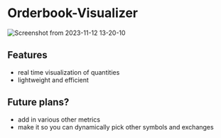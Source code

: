 # Orderbook-Visualizer
![Screenshot from 2023-11-12 13-20-10](https://github.com/Zacholme7/Orderbook-Visualizer/assets/79027434/02d88cce-8b1c-4875-8285-b7fb22dd4a37)

## Features
- real time visualization of quantities
- lightweight and efficient

## Future plans?
- add in various other metrics
- make it so you can dynamically pick other symbols and exchanges
